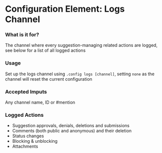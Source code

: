# Configuration Element: Logs Channel

### What is it for?
The channel where every suggestion-managing related actions are logged, see below for a list of all logged actions

### Usage
Set up the logs channel using `.config logs [channel]`, setting `none` as the channel will reset the current configuration

### Accepted Imputs
Any channel name, ID or #mention

### Logged Actions

- Suggestion approvals, denials, deletions and submissions
- Comments (both public and anonymous) and their deletion
- Status changes
- Blocking & unblocking
- Attachments

